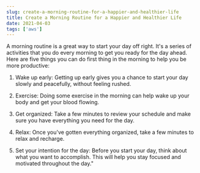 ```yaml
---
slug: create-a-morning-routine-for-a-happier-and-healthier-life
title: Create a Morning Routine for a Happier and Healthier Life
date: 2021-04-03
tags: ['aws']
---
```


A morning routine is a great way to start your day off right. It's a series of activities that you do every morning to get you ready for the day ahead. Here are five things you can do first thing in the morning to help you be more productive:

<!-- more -->




1. Wake up early: Getting up early gives you a chance to start your day slowly and peacefully, without feeling rushed.


2. Exercise: Doing some exercise in the morning can help wake up your body and get your blood flowing.


3. Get organized: Take a few minutes to review your schedule and make sure you have everything you need for the day.


4. Relax: Once you've gotten everything organized, take a few minutes to relax and recharge.


5. Set your intention for the day: Before you start your day, think about what you want to accomplish. This will help you stay focused and motivated throughout the day."





